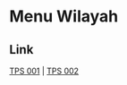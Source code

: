 # Menu Wilayah

## Link

[TPS 001](https://github.com/gigit-pemilu/pemilu-2024-62-kalimantan-tengah/tree/main/pilpres/hitung-suara/sub/62-kalimantan-tengah/sub/12-murung-raya/sub/07-tanah-siang-selatan/sub/2002-olung-muro/sub/001-tps)
 | 
[TPS 002](https://github.com/gigit-pemilu/pemilu-2024-62-kalimantan-tengah/tree/main/pilpres/hitung-suara/sub/62-kalimantan-tengah/sub/12-murung-raya/sub/07-tanah-siang-selatan/sub/2002-olung-muro/sub/002-tps)

